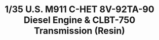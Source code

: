 ---
title: "1/35 U.S. M911 C-HET 8V-92TA-90 Diesel Engine & CLBT-750 Transmission (Resin)"
price: TBA
desc: ""
img_path: "/assets/img/MM SPS-055.jpg"
brand: AK
available: false
special_offer: false
new: false
soon: false
cat: "Plasticne-Makete"
subcat: "PM-MENG"
subsubcat: ""
sifra: "MM SPS-055"
---